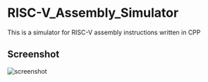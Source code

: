 # RISC-V_Assembly_Simulator
This is a simulator for RISC-V assembly instructions written in CPP

## Screenshot

![screenshot]('screenshot.png')